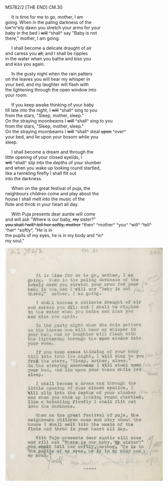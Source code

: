 MS782/2 [THE END] CM.30

&nbsp;&nbsp;&nbsp;&nbsp;&nbsp;It is time for me to go, mother, I am \
going. When in the paling darkness of the \
lo~~v~~^n^ely dawn you stretch your arms for your \
baby in the bed i ~~will~~ ^shall^ say "Baby is not \
there," mother, I am going. 

&nbsp;&nbsp;&nbsp;&nbsp;&nbsp;I shall become a delicate draught of air \
and caress you ~~all~~; and I shall be ripples \
in the water when you bathe and kiss you \
and kiss you again.

&nbsp;&nbsp;&nbsp;&nbsp;&nbsp;In the gusty night when the rain patters \
on the leaves you will hear my whisper in \
your bed, and my laughter will flash with \
the lightening through the open window into \
your room.

&nbsp;&nbsp;&nbsp;&nbsp;&nbsp;If you keep awake thinking of your baby \
till late into the night, I ~~will~~ ^shall^ sing to you \
from the stars, "Sleep, mother, sleep." \
On the straying moonbeams I ~~will~~ ^shall^ sing to you \
from the stars, "Sleep, mother, sleep." \
On the straying moonbeams I ~~will~~ ^shall^ steal ~~upon~~ ^over^ \
your bed, and lie upon your bosom while you \
sleep. 

&nbsp;&nbsp;&nbsp;&nbsp;&nbsp;I shall become a dream and through the \
little opening of your closed eyelids, I \
~~will~~ ^shall^ slip into the depths of your slumber \
and when you wake up looking round startled, \
like a twinkling firefly I shall flit out \
into the darkness. 

&nbsp;&nbsp;&nbsp;&nbsp;&nbsp;When on the great festival of puja, the \
neighbours children come and play about the \
house I shall melt into the music of the \
flute and throb in your heart all day. 

&nbsp;&nbsp;&nbsp;&nbsp;&nbsp;With Puja presents dear auntie will come \
and will ask "Where is our baby, ~~my~~ sister?" \
~~you ~~shall~~ ^will^ tell her softly, mother~~ ^then^ ^mother^ ^you^ ^will^ ^tell^ ^her^ ^softly^, "He is in \
the pupils of my eyes, he is in my body and ^in^ \
my soul."

![p31](MS782_2-031.jpg)
